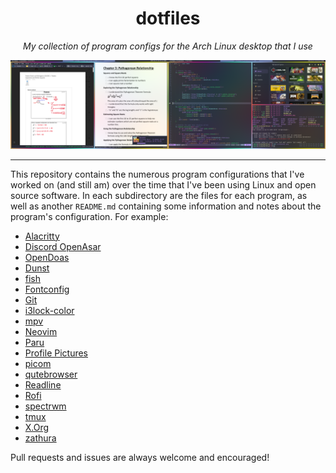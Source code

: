 <div align=center>

# dotfiles

*My collection of program configs for the Arch Linux desktop that I use*

![Screenshot of the configured desktop](screenshot.png)

</div>

---

This repository contains the numerous program configurations that I've worked on (and still am) over the time that I've been using Linux and open source software. In each subdirectory are the files for each program, as well as another `README.md` containing some information and notes about the program's configuration. For example:

+ [Alacritty](alacritty/)
+ [Discord OpenAsar](discord-openasar/)
+ [OpenDoas](doas/)
+ [Dunst](dunst/)
+ [fish](fish/)
+ [Fontconfig](fontconfig/)
+ [Git](git/)
+ [i3lock-color](i3lock-color/)
+ [mpv](mpv/)
+ [Neovim](nvim/)
+ [Paru](paru/)
+ [Profile Pictures](pfp/)
+ [picom](picom/)
+ [qutebrowser](qutebrowser/)
+ [Readline](readline/)
+ [Rofi](rofi/)
+ [spectrwm](spectrwm/)
+ [tmux](tmux/)
+ [X.Org](xorg/)
+ [zathura](zathura/)

Pull requests and issues are always welcome and encouraged!

